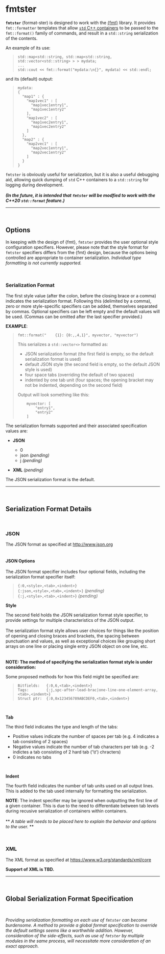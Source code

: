<!---
 * Copyright (c) 2021 Harman International.  All rights reserved.
 *
 * Permission is hereby granted, free of charge, to any person obtaining a copy
 * of this software and associated documentation files (the "Software"), to deal
 * in the Software without restriction, including without limitation the rights
 * to use, copy, modify, merge, publish, distribute, sublicense, and/or sell
 * copies of the Software, and to permit persons to whom the Software is
 * furnished to do so, subject to the following conditions:
 *
 * The above copyright notice and this permission notice shall be included in
 * all copies or substantial portions of the Software.
 *
 * THE SOFTWARE IS PROVIDED "AS IS", WITHOUT WARRANTY OF ANY KIND, EXPRESS OR
 * IMPLIED, INCLUDING BUT NOT LIMITED TO THE WARRANTIES OF MERCHANTABILITY,
 * FITNESS FOR A PARTICULAR PURPOSE AND NONINFRINGEMENT. IN NO EVENT SHALL THE
 * AUTHORS OR COPYRIGHT HOLDERS BE LIABLE FOR ANY CLAIM, DAMAGES OR OTHER
 * LIABILITY, WHETHER IN AN ACTION OF CONTRACT, TORT OR OTHERWISE, ARISING FROM,
 * OUT OF OR IN CONNECTION WITH THE SOFTWARE OR THE USE OR OTHER DEALINGS IN THE
 * SOFTWARE.
-->

# **fmtster**
**`fmtster`** (format-ster) is designed to work with the
[{fmt}](https://fmt.dev/latest/index.html) library. It provides
`fmt::formatter` templates that allow
[`std` C++ containers](https://en.cppreference.com/w/cpp/container) to be passed
to the `fmt::format()` family of commands, and result in a `std::string`
serialization of the contents.

An example of its use:
> ```
> std::map<std::string, std::map<std::string, std::vector<std::string> > > mydata;
> ...
> std::cout << fmt::format("mydata:\n{}", mydata) << std::endl;
> ```
and its (default) output:
> ```
> mydata:
> {
>   "map1" : {
>     "map1vec1" : [
>       "map1vec1entry1",
>       "map1vec1entry2"
>     ],
>     "map1vec2" : [
>       "map1vec2entry1",
>       "map1vec2entry2"
>     ]
>   },
>   "map2" : {
>     "map2vec1" : [
>       "map2vec1entry1",
>       "map2vec1entry2"
>     ]
>   }
> }
> ```

`fmtster` is obviously useful for serialization, but it is also a useful
debugging aid, allowing quick dumping of `std` C++ containers to a `std::string`
for logging during development.<br>
<br>
***(In the future, it is intended that `fmtster` will be modfied to work with the
C++20 `std::format` feature.)***

---
<br>

## **Options**
In keeping with the design of {fmt}, `fmtster` provides the user optional style
configuration specifiers. However, please note that the style format for
`fmtster` specifiers differs from the {fmt} design, because the options being
controlled are appropriate to container serialization. *Individual type
formatting is not currently supported.*

<br>

### Serialization Format

The first style value (after the colon, before the closing brace or a comma)
indicates the serialization format. Following this (delimited by a
comma), zero or more style-specific specifiers can be added, themselves
separated by commas. Optional specifiers can be left empty and the default
values will be used. (Commas can be omitted after the last specifier provided.)

**EXAMPLE**:

> ```
> fmt::format("    {1}: {0:,,4,1}", myvector, "myvector")
> ```
> This serializes a `std::vector<>` formatted as:
> * JSON serialization format (the first field is empty, so the default serialization format is used)
> * default JSON style (the second field is empty, so the default JSON style is
> used)
> * four space tabs (overriding the default of two spaces)
> * indented by one tab unit (four spaces; the opening bracket may not be indented, depending on the second field)
>
> Output will look something like this:
> ```
>     myvector: [
>         "entry1",
>         "entry2"
>     ]
> ```

The serialization formats supported and their associated specification values
are:

* **JSON**
  * 0
  * json *(pending)*
  * j *(pending)*

* **XML** *(pending)*

The JSON serialization format is the default.

---
<br>

## **Serialization Format Details**
<br>

### **JSON**
The JSON format as specified at http://www.json.org
<br>
<br>

#### **JSON Options**
The JSON format specifier includes four optional fields, including the
serialization format specifier itself:

> `{:0,<style>,<tab>,<indent>}`<br>
> `{:json,<style>,<tab>,<indent>}` *(pending)*<br>
> `{:j,<style>,<tab>,<indent>}` *(pending)*<br>

**Style**

The second field holds the JSON serialization format style specifier, to provide
settings for multiple characteristics of the JSON output.<br>
<br>
The serialization format style allows user choices for things like the position
of opening and closing braces and brackets, the spacing between punctuation and
values, as well as exceptional choices like grouping short arrays on one line or
placing single entry JSON object on one line, etc.<br>
<br>
<br>
**NOTE: The method of specifying the serialization format style is under
consideration:**

Some proposed methods for how this field might be specified are:

>```
> Bitfields:   {:0,6,<tab>,<indent>}
> Tags:        {:j,spc-after-lead-brac|one-line-one-element-array,<tab>,<indent>}
> Struct ptr:  {:0,0x123456789ABCDEF0,<tab>,<indent>}
> ```
<br>

**Tab**

The third field indicates the type and length of the tabs:

* Positive values indicate the number of spaces per tab (e.g. 4 indicates a tab consisting of 2 spaces)
* Negative values indicate the number of tab characters per tab (e.g. -2 indictes a tab consisting of 2 hard tab ('\t') chracters)
* 0 indicates no tabs

<br>

**Indent**

The fourth field indicates the number of tab units used on all output lines.
This is added to the tab used internally for formatting the serialization.

**NOTE**: The indent specifier may be ignored when outputting the first line of
a given container. This is due to the need to differentiate between tab levels
during recusive serialization of containers within containers.<br>
<br>
\*\* *A table will needs to be placed here to explain the behavior and options to the user.* \*\*

<br>

### **XML**
The XML format as specified at https://www.w3.org/standards/xml/core

**Support of XML is TBD.**

---
<br>

## **Global Serialization Format Specification**
<br>

*Providing serialization formatting on each use of
`fmtster` can become burdensome. A method to provide a global format
specification to override the default settings seems like a worthwhile addition.
However, consideration of the side-effects, such as use of `fmtster` by multiple
modules in the same process, will necessitate more consideration of an exact
approach.*
